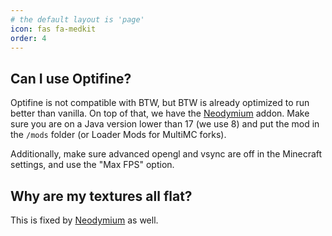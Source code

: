 ```yaml
---
# the default layout is 'page'
icon: fas fa-medkit
order: 4
---
```


## Can I use Optifine?

Optifine is not compatible with BTW, but BTW is already optimized to run better than vanilla. On top of that, we have the [Neodymium](https://github.com/BTW-Community/Neodymium/releases/latest) addon. Make sure you are on a Java version lower than 17 (we use 8) and put the mod in the `/mods` folder (or Loader Mods for MultiMC forks).

Additionally, make sure advanced opengl and vsync are off in the Minecraft settings, and use the "Max FPS" option.

## Why are my textures all flat?

This is fixed by [Neodymium](https://github.com/BTW-Community/Neodymium/releases/latest) as well.